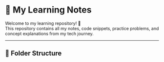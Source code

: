 # 📘 My Learning Notes

Welcome to my learning repository! 👋  
This repository contains all my notes, code snippets, practice problems, and concept explanations from my tech journey.

---

## 📂 Folder Structure
